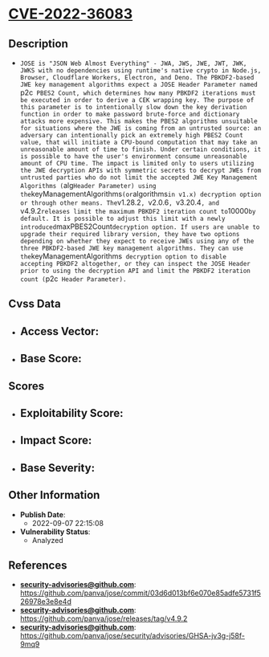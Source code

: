 
# [CVE-2022-36083](https://github.com/panva/jose/commit/03d6d013bf6e070e85adfe5731f526978e3e8e4d)

## Description

- `JOSE is "JSON Web Almost Everything" - JWA, JWS, JWE, JWT, JWK, JWKS with no dependencies using runtime's native crypto in Node.js, Browser, Cloudflare Workers, Electron, and Deno. The PBKDF2-based JWE key management algorithms expect a JOSE Header Parameter named `p2c` PBES2 Count, which determines how many PBKDF2 iterations must be executed in order to derive a CEK wrapping key. The purpose of this parameter is to intentionally slow down the key derivation function in order to make password brute-force and dictionary attacks more expensive. This makes the PBES2 algorithms unsuitable for situations where the JWE is coming from an untrusted source: an adversary can intentionally pick an extremely high PBES2 Count value, that will initiate a CPU-bound computation that may take an unreasonable amount of time to finish. Under certain conditions, it is possible to have the user's environment consume unreasonable amount of CPU time. The impact is limited only to users utilizing the JWE decryption APIs with symmetric secrets to decrypt JWEs from untrusted parties who do not limit the accepted JWE Key Management Algorithms (`alg` Header Parameter) using the `keyManagementAlgorithms` (or `algorithms` in v1.x) decryption option or through other means. The `v1.28.2`, `v2.0.6`, `v3.20.4`, and `v4.9.2` releases limit the maximum PBKDF2 iteration count to `10000` by default. It is possible to adjust this limit with a newly introduced `maxPBES2Count` decryption option. If users are unable to upgrade their required library version, they have two options depending on whether they expect to receive JWEs using any of the three PBKDF2-based JWE key management algorithms. They can use the `keyManagementAlgorithms` decryption option to disable accepting PBKDF2 altogether, or they can inspect the JOSE Header prior to using the decryption API and limit the PBKDF2 iteration count (`p2c` Header Parameter).`

## Cvss Data

- **Access Vector**:
  - 
- **Base Score**:
  - 

## Scores

- **Exploitability Score**:
  - 
- **Impact Score**:
  - 
- **Base Severity**:
  - 

## Other Information

- **Publish Date**:
  - 2022-09-07 22:15:08
- **Vulnerability Status**:
  - Analyzed

## References

- **security-advisories@github.com**: https://github.com/panva/jose/commit/03d6d013bf6e070e85adfe5731f526978e3e8e4d
- **security-advisories@github.com**: https://github.com/panva/jose/releases/tag/v4.9.2
- **security-advisories@github.com**: https://github.com/panva/jose/security/advisories/GHSA-jv3g-j58f-9mq9
